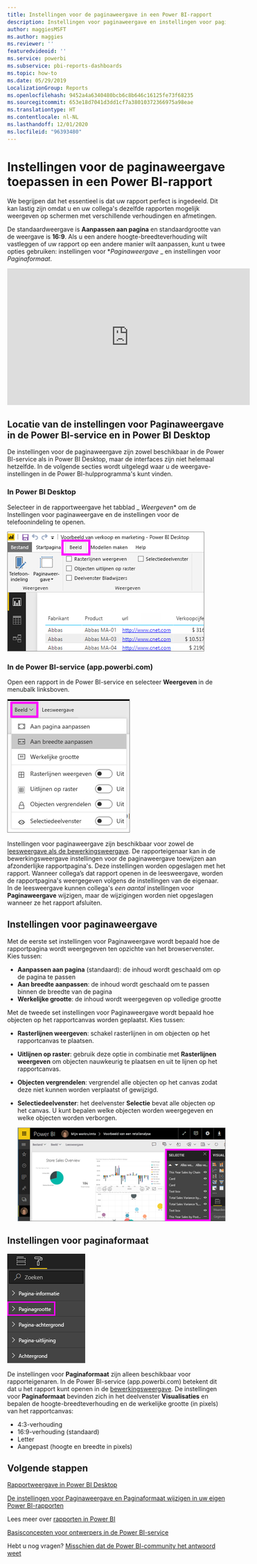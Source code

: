 ```yaml
---
title: Instellingen voor de paginaweergave in een Power BI-rapport
description: Instellingen voor paginaweergave en instellingen voor paginaweergave voor een rapport
author: maggiesMSFT
ms.author: maggies
ms.reviewer: ''
featuredvideoid: ''
ms.service: powerbi
ms.subservice: pbi-reports-dashboards
ms.topic: how-to
ms.date: 05/29/2019
LocalizationGroup: Reports
ms.openlocfilehash: 9452a4a6340480bcb6c8b646c16125fe73f68235
ms.sourcegitcommit: 653e18d7041d3dd1cf7a38010372366975a98eae
ms.translationtype: HT
ms.contentlocale: nl-NL
ms.lasthandoff: 12/01/2020
ms.locfileid: "96393480"
---
```

# <a name="apply-page-display-settings-in-a-power-bi-report"></a>Instellingen voor de paginaweergave toepassen in een Power BI-rapport
We begrijpen dat het essentieel is dat uw rapport perfect is ingedeeld. Dit kan lastig zijn omdat u en uw collega's dezelfde rapporten mogelijk weergeven op schermen met verschillende verhoudingen en afmetingen. 

De standaardweergave is **Aanpassen aan pagina** en standaardgrootte van de weergave is **16:9**. Als u een andere hoogte-breedteverhouding wilt vastleggen of uw rapport op een andere manier wilt aanpassen, kunt u twee opties gebruiken: instellingen voor **_Paginaweergave_* _ en instellingen voor _*_Paginaformaat_*_.


<iframe width="560" height="315" src="https://www.youtube.com/embed/5tg-OXzxe2g" frameborder="0" allowfullscreen></iframe>


## <a name="where-to-find-page-view-settings-in-the-power-bi-service-and-power-bi-desktop"></a>Locatie van de instellingen voor Paginaweergave in de Power BI-service en in Power BI Desktop
De instellingen voor de paginaweergave zijn zowel beschikbaar in de Power BI-service als in Power BI Desktop, maar de interfaces zijn niet helemaal hetzelfde. In de volgende secties wordt uitgelegd waar u de weergave-instellingen in de Power BI-hulpprogramma's kunt vinden.

### <a name="in-power-bi-desktop"></a>In Power BI Desktop
Selecteer in de rapportweergave het tabblad _ *Weergeven** om de Instellingen voor paginaweergave en de instellingen voor de telefoonindeling te openen.

  ![Weergave-instellingen voor bureaubladpagina](media/power-bi-report-display-settings/power-bi-desktop-view-settings.png)

### <a name="in-the-power-bi-service-apppowerbicom"></a>In de Power BI-service (app.powerbi.com)
Open een rapport in de Power BI-service en selecteer **Weergeven** in de menubalk linksboven.

![weergave-instellingen voor servicepagina](media/power-bi-report-display-settings/power-bi-change-page-view.png)

Instellingen voor paginaweergave zijn beschikbaar voor zowel de [leesweergave als de bewerkingsweergave](../consumer/end-user-reading-view.md). De rapporteigenaar kan in de bewerkingsweergave instellingen voor de paginaweergave toewijzen aan afzonderlijke rapportpagina's. Deze instellingen worden opgeslagen met het rapport. Wanneer collega’s dat rapport openen in de leesweergave, worden de rapportpagina's weergegeven volgens de instellingen van de eigenaar. In de leesweergave kunnen collega's *een aantal* instellingen voor **Paginaweergave** wijzigen, maar de wijzigingen worden niet opgeslagen wanneer ze het rapport afsluiten.

## <a name="page-view-settings"></a>Instellingen voor paginaweergave
Met de eerste set instellingen voor Paginaweergave wordt bepaald hoe de rapportpagina wordt weergegeven ten opzichte van het browservenster. Kies tussen:

* **Aanpassen aan pagina** (standaard): de inhoud wordt geschaald om op de pagina te passen
* **Aan breedte aanpassen**: de inhoud wordt geschaald om te passen binnen de breedte van de pagina
* **Werkelijke grootte**: de inhoud wordt weergegeven op volledige grootte

Met de tweede set instellingen voor Paginaweergave wordt bepaald hoe objecten op het rapportcanvas worden geplaatst. Kies tussen:

* **Rasterlijnen weergeven**: schakel rasterlijnen in om objecten op het rapportcanvas te plaatsen.
* **Uitlijnen op raster**: gebruik deze optie in combinatie met **Rasterlijnen weergeven** om objecten nauwkeurig te plaatsen en uit te lijnen op het rapportcanvas. 
* **Objecten vergrendelen**: vergrendel alle objecten op het canvas zodat deze niet kunnen worden verplaatst of gewijzigd.
* **Selectiedeelvenster**: het deelvenster **Selectie** bevat alle objecten op het canvas. U kunt bepalen welke objecten worden weergegeven en welke objecten worden verborgen.

    ![selectiedeelvenster](media/power-bi-report-display-settings/power-bi-selection-pane.png)



## <a name="page-size-settings"></a>Instellingen voor paginaformaat
![instellingen voor paginaformaat wijzigen](media/power-bi-report-display-settings/power-bi-page-size.png)

De instellingen voor **Paginaformaat** zijn alleen beschikbaar voor rapporteigenaren. In de Power BI-service (app.powerbi.com) betekent dit dat u het rapport kunt openen in de [bewerkingsweergave](../consumer/end-user-reading-view.md). De instellingen voor **Paginaformaat** bevinden zich in het deelvenster **Visualisaties** en bepalen de hoogte-breedteverhouding en de werkelijke grootte (in pixels) van het rapportcanvas:   

* 4:3-verhouding
* 16:9-verhouding (standaard)
* Letter
* Aangepast (hoogte en breedte in pixels)

## <a name="next-steps"></a>Volgende stappen
[Rapportweergave in Power BI Desktop](desktop-report-view.md)

[De instellingen voor Paginaweergave en Paginaformaat wijzigen in uw eigen Power BI-rapporten](../consumer/end-user-report-view.md)

Lees meer over [rapporten in Power BI](../consumer/end-user-reports.md)

[Basisconcepten voor ontwerpers in de Power BI-service](../fundamentals/service-basic-concepts.md)

Hebt u nog vragen? [Misschien dat de Power BI-community het antwoord weet](https://community.powerbi.com/)
